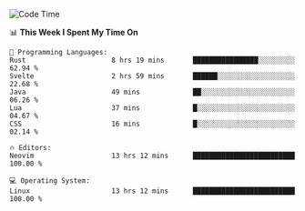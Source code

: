 <!-- [![Top Langs](https://github-readme-stats.vercel.app/api/top-langs/?username=gagahsyuja&theme=dracula&hide_border=true&border_radius=7)](https://github.com/anuraghazra/github-readme-stats) -->

<!--START_SECTION:waka-->
![Code Time](http://img.shields.io/badge/Code%20Time-357%20hrs%2050%20mins-blue)

📊 **This Week I Spent My Time On** 

```text
💬 Programming Languages: 
Rust                     8 hrs 19 mins       ████████████████░░░░░░░░░   62.94 % 
Svelte                   2 hrs 59 mins       ██████░░░░░░░░░░░░░░░░░░░   22.68 % 
Java                     49 mins             ██░░░░░░░░░░░░░░░░░░░░░░░   06.26 % 
Lua                      37 mins             █░░░░░░░░░░░░░░░░░░░░░░░░   04.67 % 
CSS                      16 mins             █░░░░░░░░░░░░░░░░░░░░░░░░   02.14 % 

🔥 Editors: 
Neovim                   13 hrs 12 mins      █████████████████████████   100.00 % 

💻 Operating System: 
Linux                    13 hrs 12 mins      █████████████████████████   100.00 % 
```


<!--END_SECTION:waka-->
